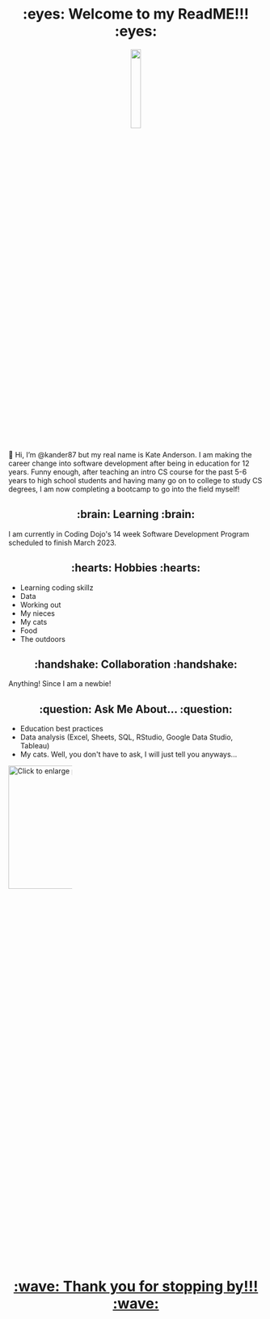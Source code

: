  <h1 align="center"> :eyes: Welcome to my ReadME!!! :eyes: </h1>

<p align="center"> 
  <img max width= 20% src="https://media.giphy.com/media/l0FF56cexcW2JAXCJj/giphy.gif" />

  👋 Hi, I’m @kander87 but my real name is Kate Anderson. I am making the career change into software development after being in education for 12 years. Funny enough, after teaching an intro CS course for the past 5-6 years to high school students and having many go on to college to study CS degrees, I am now completing a bootcamp to go into the field myself!
</p>

<h2 align ="center" > :brain:	 Learning  :brain:	</h2>
I am currently in Coding Dojo's 14 week Software Development Program scheduled to finish March 2023. 

<h2 align="center" > :hearts:	 Hobbies :hearts:	 </h2>
<ul>
  <li> Learning coding skillz </li>
  <li> Data </li>
   <li>  Working out </li>
   <li>  My nieces </li>
   <li>  My cats </li>
   <li>  Food </li>
   <li>  The outdoors </li>
  </ul>
 
 <h2 align="center" > :handshake:		 Collaboration :handshake:		 </h2>
Anything! Since I am a newbie!

<h2 align="center" > :question:		Ask Me About... :question:			 </h2>
<ul>
  <li> Education best practices </li>
  <li> Data analysis (Excel, Sheets, SQL, RStudio, Google Data Studio, Tableau) </li>
  <li> My cats. Well, you don't have to ask, I will just tell you anyways... </li>
</ul>
 
<a href="https://drive.google.com/uc?export=view&id=137MGfEcZQNriKaCqc-G5RHhsEu48DoC6"><img src="https://drive.google.com/uc?export=view&id=137MGfEcZQNriKaCqc-G5RHhsEu48DoC6" style="width: 400px; max-width: 25%; height: 25%" title="Click to enlarge picture" />

  <h1 align="center"> :wave:	 Thank you for stopping by!!! :wave:	 </h1>
